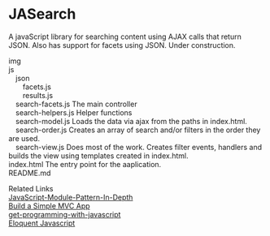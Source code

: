 # JASearch
A javaScript library for searching content using AJAX calls that return JSON. Also has support for facets using JSON. Under construction.

img  
js  
&emsp;json  
&emsp;&emsp;facets.js  
&emsp;&emsp;results.js  
&emsp;search-facets.js The main controller  
&emsp;search-helpers.js Helper functions  
&emsp;search-model.js Loads the data via ajax from the paths in index.html.  
&emsp;search-order.js Creates an array of search and/or filters in the order they are used.  
&emsp;search-view.js Does most of the work. Creates filter events, handlers and builds the view using templates created in index.html.  
index.html The entry point for the aaplication.    
README.md  

Related Links  
<a href="http://www.adequatelygood.com/JavaScript-Module-Pattern-In-Depth.html" target="_blank">JavaScript-Module-Pattern-In-Depth</a>  
<a href="https://www.taniarascia.com/javascript-mvc-todo-app/" target="_blank">Build a Simple MVC App</a>  
<a href="https://livebook.manning.com/book/get-programming-with-javascript" target="_blank">get-programming-with-javascript</a>  
<a href="https://eloquentjavascript.net/" target="_blank">Eloquent Javascript</a>